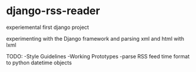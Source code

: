 # django-rss-reader
experiemental first django project

experimenting with the Django framework and parsing xml and html with lxml

TODO: -Style Guidelines
      -Working Prototypes
      -parse RSS feed time format to python datetime objects
